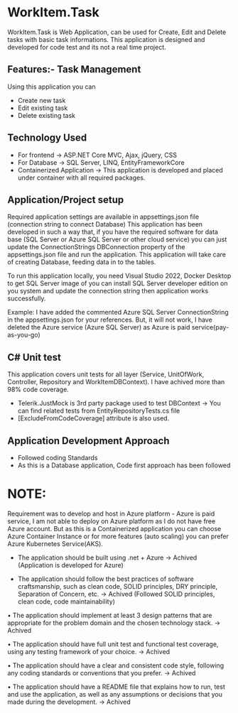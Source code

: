 # WorkItem.Task
WorkItem.Task is Web Application, can be used for Create, Edit and Delete tasks with basic task informations. 
This application is designed and developed for code test and its not a real time project.
## Features:- Task Management
Using this application you can 
- Create new task
- Edit existing task
- Delete existing task
## Technology Used
- For frontend -> ASP.NET Core MVC, Ajax, jQuery, CSS
- For Database -> SQL Server, LINQ, EntityFrameworkCore
- Containerized Application -> This application is developed and placed under container with all required packages.
## Application/Project setup
Required application settings are available in appsettings.json file (connection string to connect Database)
This application has been developed in such a way that, if you have the required software for data base (SQL Server or 
Azure SQL Server or other cloud service) you can just update the ConnectionStrings DBConnection property of the 
appsettings.json file and run the application. This application will take care of creating Database, feeding data 
in to the tables.

To run this application locally, you need Visual Studio 2022, Docker Desktop to get SQL Server image of you can
install SQL Server developer edition on you system and update the connection string then application works successfully.
	
Example: I have added the commented Azure SQL Server ConnectionString in the appsettings.json for your references.
But, it will not work, I have deleted the Azure service (Azure SQL Server) as Azure is paid service(pay-as-you-go)
## C# Unit test
This application covers unit tests for all layer (Service, UnitOfWork, Controller, Repository 
and WorkItemDBContext). I have achived more than 98% code coverage.

- Telerik.JustMock is 3rd party package used to test DBContext -> You can find related tests from EntityRepositoryTests.cs file
- [ExcludeFromCodeCoverage] attribute is also used.
## Application Development Approach
- Followed coding Standards
- As this is a Database application, Code first approach has been followed
	
# NOTE:
Requirement was to develop and host in Azure platform
	- Azure is paid service, I am not able to deploy on Azure platform as I do not have free Azure account. But as this is a Containerized application
		you can choose Azure Container Instance or for more features (auto scaling) you can prefer Azure Kubernetes Service(AKS).
		
		
- The application should be built using .net + Azure                               -> Achived (Application is developed for Azure)

- The application should follow the best practices of software craftsmanship, 
such as clean code, SOLID principles, DRY principle, Separation of Concern, etc.   -> Achived (Followed SOLID principles, clean code, code maintainability)

• The application should implement at least 3 design patterns that are 
appropriate for the problem domain and the chosen technology stack.                -> Achived

• The application should have full unit test and functional test coverage, 
using any testing framework of your choice.                                        -> Achived

• The application should have a clear and consistent code style, 
following any coding standards or conventions that you prefer.                     -> Achived

• The application should have a README file that explains 
how to run, test and use the application, as well as any assumptions 
or decisions that you made during the development.                                 -> Achived